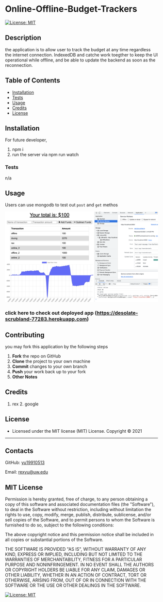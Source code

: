 # Online-Offline-Budget-Trackers
[![License: MIT](https://img.shields.io/badge/License-MIT-yellow.svg)](https://opensource.org/licenses/MIT)
## Description
the application is to allow user to track the budget at any time regardless the internet connection. IndexedDB and catche work toegther to keep the UI operational while offline, and be able to update the backend as soon as the reconnection.
## Table of Contents
- [Installation](#installation)
- [Tests](#tests)
- [Usage](#usage)
- [Credits](#credits)
- [License](#license)
## Installation
For future developer,
1. npm i
2. run the server via npm run watch

### Tests
n/a

## Usage
Users can use mongodb to test out `post` and `get` methos

![demo](public/icons/budge_tracker.png)
### click here to check out deployed app (https://desolate-scrubland-77283.herokuapp.com)

## Contributing
you may fork this application by the following steps
 1. **Fork** the repo on GitHub
 2. **Clone** the project to your own machine
 3. **Commit** changes to your own branch
 4. **Push** your work back up to your fork
 5. **Other Notes**

## Credits
1. rex 2. google

## License
* Licensed under the MIT license (MIT) License. Copyright © 2021
---
## Contacts
GitHub: [yu19910513](https://github.com/yu19910513/)

Email: [rexyu@uw.edu](mailto:rexyu@uw.edu)

## MIT License

Permission is hereby granted, free of charge, to any person obtaining a copy of this software and associated documentation files (the "Software"), to deal in the Software without restriction, including without limitation the rights to use, copy, modify, merge, publish, distribute, sublicense, and/or sell copies of the Software, and to permit persons to whom the Software is furnished to do so, subject to the following conditions:

The above copyright notice and this permission notice shall be included in all copies or substantial portions of the Software.

THE SOFTWARE IS PROVIDED "AS IS", WITHOUT WARRANTY OF ANY KIND, EXPRESS OR IMPLIED, INCLUDING BUT NOT LIMITED TO THE WARRANTIES OF MERCHANTABILITY, FITNESS FOR A PARTICULAR PURPOSE AND NONINFRINGEMENT. IN NO EVENT SHALL THE AUTHORS OR COPYRIGHT HOLDERS BE LIABLE FOR ANY CLAIM, DAMAGES OR OTHER LIABILITY, WHETHER IN AN ACTION OF CONTRACT, TORT OR OTHERWISE, ARISING FROM, OUT OF OR IN CONNECTION WITH THE SOFTWARE OR THE USE OR OTHER DEALINGS IN THE SOFTWARE.

[![License: MIT](https://img.shields.io/badge/License-MIT-yellow.svg)](https://opensource.org/licenses/MIT)
